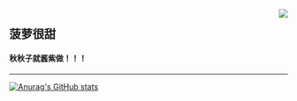 <img align="right" src="https://count.getloli.com/get/@:NiKuliCat?theme=rule33">

## 菠萝很甜
#### 秋秋子就酱紫做！！！
---


[![Anurag's GitHub stats](https://github-readme-stats.vercel.app/api?username=NiKuliCat)](https://github.com/anuraghazra/github-readme-stats)
